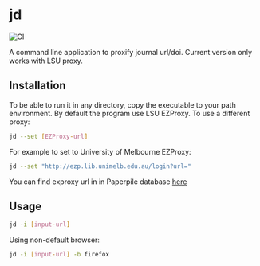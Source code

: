# jd

![CI](https://github.com/hhandika/jd/workflows/CI/badge.svg)

A command line application to proxify journal url/doi. Current version only works with LSU proxy.

## Installation

To be able to run it in any directory, copy the executable to your path environment. By default the program use LSU EZProxy. To use a different proxy:

```Bash
jd --set [EZProxy-url]
```

For example to set to University of Melbourne EZProxy:

```Bash
jd --set "http://ezp.lib.unimelb.edu.au/login?url="
```

You can find exproxy url in in Paperpile database [here](https://paperpile.com/guides/proxy-list/)

## Usage

```Bash
jd -i [input-url]
```

Using non-default browser:

```Bash
jd -i [input-url] -b firefox
```
